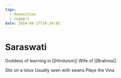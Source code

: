 ```yaml
---
tags:
  - Humanities
  - cegep/1
date: 2024-08-27T14:24:03
---
```


# Saraswati

Goddess of learning in [[Hinduism]]
Wife of [[Brahma]]

Sits on a lotus
Usually seen with swans
Plays the Vina
